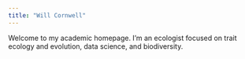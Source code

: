 ```yaml
---
title: "Will Cornwell"
---
```


Welcome to my academic homepage. I’m an ecologist focused on trait ecology and evolution, data science, and biodiversity.
